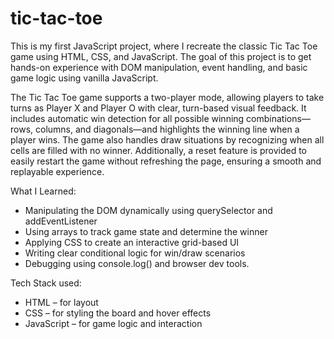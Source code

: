 # tic-tac-toe
This is my first JavaScript project, where I recreate the classic Tic Tac Toe game using HTML, CSS, and JavaScript. The goal of this project is to get hands-on experience with DOM manipulation, event handling, and basic game logic using vanilla JavaScript.

The Tic Tac Toe game supports a two-player mode, allowing players to take turns as Player X and Player O with clear, turn-based visual feedback. It includes automatic win detection for all possible winning combinations—rows, columns, and diagonals—and highlights the winning line when a player wins. The game also handles draw situations by recognizing when all cells are filled with no winner. Additionally, a reset feature is provided to easily restart the game without refreshing the page, ensuring a smooth and replayable experience.

What I Learned:
* Manipulating the DOM dynamically using querySelector and addEventListener
* Using arrays to track game state and determine the winner
* Applying CSS to create an interactive grid-based UI
* Writing clear conditional logic for win/draw scenarios
* Debugging using console.log() and browser dev tools.

Tech Stack used:
* HTML – for layout
* CSS – for styling the board and hover effects
* JavaScript – for game logic and interaction

